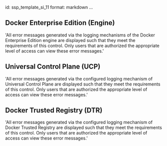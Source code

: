id: ssp_template_si_11
format: markdown
...
## Docker Enterprise Edition (Engine)

'All error messages generated via the logging mechanisms of the Docker
Enterprise Edition engine are displayed such that they meet the
requirements of this control. Only users that are authorized the
appropriate level of access can view these error messages.'
## Universal Control Plane (UCP)

'All error messages generated via the configured logging mechanism of
Universal Control Plane are displayed such that they meet the
requirements of this control. Only users that are authorized the
appropriate level of access can view these error messages.'
## Docker Trusted Registry (DTR)

'All error messages generated via the configured logging mechanism of
Docker Trusted Registry are displayed such that they meet the
requirements of this control. Only users that are authorized the
appropriate level of access can view these error messages.'
